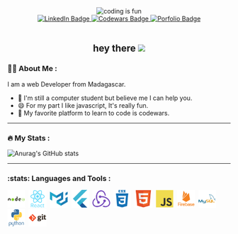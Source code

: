 <section id="header" align="center">
  <img src="https://media.giphy.com/media/2IudUHdI075HL02Pkk/giphy.gif" alt="coding is fun" width="20%"/>
  <div id="badges">
    <a href="https://www.linkedin.com/in/safidy-mariel-raherinotoavina-659612262/">
      <img src="https://img.shields.io/badge/LinkedIn-blue?style=for-the-badge&logo=linkedin&logoColor=white" alt="LinkedIn Badge"/>
    </a>
    <a href="https://www.codewars.com/users/ramasama/badges/large">
      <img src="https://img.shields.io/badge/Codewars-B1361E?style=for-the-badge&logo=Codewars&logoColor=white" alt="Codewars Badge"/>
    </a>
    <a href="">
       <img src="https://img.shields.io/badge/Porfolio-000000?style=for-the-badge&logo=About.me&logoColor=white" alt="Porfolio Badge"/>
    </a>
  </div>
  <img src="https://komarev.com/ghpvc/?username=your-github-raherinotoavina&style=flat-square&color=blue" alt=""/>
  <h1>
    hey there
    <img src="https://media.giphy.com/media/hvRJCLFzcasrR4ia7z/giphy.gif" width="30px"/>
  </h1>
 </section>

### :man_technologist: About Me :
  I am a web Developer from Madagascar.
  - :telescope: I'm still a computer student but believe me I can help you.
  - 😄 For my part I like javascript, It's really fun.
  - 🤔 My favorite platform to learn to code is codewars.
<!--   - :mailbox:How to reach me: [![Linkedin Badge](https://img.shields.io/badge/-raherinotoavina-blue?style=flat&logo=Linkedin&logoColor=white)](your-linkedin-url) -->

---

### :fire: My Stats :
  ![Anurag's GitHub stats](https://github-readme-stats.vercel.app/api?username=raherinotoavina&count_private=true&show_icons=true&theme=transparent)

<!-- ![Top Langs](https://github-readme-stats.vercel.app/api/top-langs/?username=raherinotoavina&langs_count=8) -->
<!-- ![Codewars](https://github.r2v.ch/codewars?user=ramasama&stroke=%23BB432C) -->

---
### :stats: Languages and Tools :

<section>
  <img src="https://github.com/devicons/devicon/blob/master/icons/nodejs/nodejs-original-wordmark.svg" title="NodeJS" alt="NodeJS" width="40" height="40"/>&nbsp;
  <img src="https://github.com/devicons/devicon/blob/master/icons/react/react-original-wordmark.svg" title="React" alt="React" width="40" height="40"/>&nbsp;
  <img src="https://github.com/devicons/devicon/blob/master/icons/materialui/materialui-original.svg" title="Material UI" alt="Material UI" width="40" height="40"/>&nbsp;
  <img src="https://github.com/devicons/devicon/blob/master/icons/flutter/flutter-original.svg" title="Flutter" alt="Flutter" width="40" height="40"/>&nbsp;
  <img src="https://github.com/devicons/devicon/blob/master/icons/redux/redux-original.svg" title="Redux" alt="Redux " width="40" height="40"/>&nbsp;
  <img src="https://github.com/devicons/devicon/blob/master/icons/css3/css3-plain-wordmark.svg"  title="CSS3" alt="CSS" width="40" height="40"/>&nbsp;
  <img src="https://github.com/devicons/devicon/blob/master/icons/html5/html5-original.svg" title="HTML5" alt="HTML" width="40" height="40"/>&nbsp;
  <img src="https://github.com/devicons/devicon/blob/master/icons/javascript/javascript-original.svg" title="JavaScript" alt="JavaScript" width="40" height="40"/>&nbsp;
  <img src="https://github.com/devicons/devicon/blob/master/icons/firebase/firebase-plain-wordmark.svg" title="Firebase" alt="Firebase" width="40" height="40"/>&nbsp;
  <img src="https://github.com/devicons/devicon/blob/master/icons/mysql/mysql-original-wordmark.svg" title="MySQL"  alt="MySQL" width="40" height="40"/>&nbsp;
  <img src="https://github.com/devicons/devicon/blob/master/icons/python/python-original-wordmark.svg" title="Python" alt="Python" width="40" height="40"/>&nbsp;
  <img src="https://github.com/devicons/devicon/blob/master/icons/git/git-original-wordmark.svg" title="Git" **alt="Git" width="40" height="40"/>
</section>

<!--
**raherinotoavina/raherinotoavina** is a ✨ _special_ ✨ repository because its `README.md` (this file) appears on your GitHub profile.

Here are some ideas to get you started:

- 🔭 I’m currently working on ...
- 🌱 I’m currently learning ...
- 👯 I’m looking to collaborate on ...
- 🤔 I’m looking for help with ...
- 💬 Ask me about ...
- 📫 How to reach me: ...
- 😄 Pronouns: ...
- ⚡ Fun fact: ...
-->
